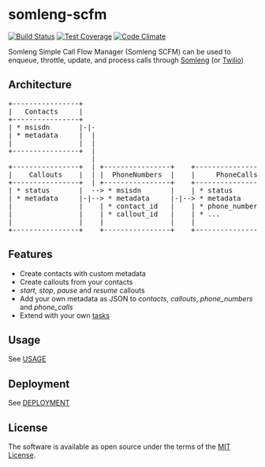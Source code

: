 # somleng-scfm

[![Build Status](https://travis-ci.org/somleng/somleng-scfm.svg?branch=master)](https://travis-ci.org/somleng/somleng-scfm)
[![Test Coverage](https://codeclimate.com/github/somleng/somleng-scfm/badges/coverage.svg)](https://codeclimate.com/github/somleng/somleng-scfm/coverage)
[![Code Climate](https://codeclimate.com/github/somleng/somleng-scfm/badges/gpa.svg)](https://codeclimate.com/github/somleng/somleng-scfm)

Somleng Simple Call Flow Manager (Somleng SCFM) can be used to enqueue, throttle, update, and process calls through [Somleng](https://github.com/somleng/twilreapi) (or [Twilio](https://www.twilio.com/))

## Architecture

<pre>
+----------------+
|   Contacts     |
+----------------+
| * msisdn       |-|-
| * metadata     |  |
|                |  |
+----------------+  |
                    |
+----------------+  | +----------------+    +-------------------+
|    Callouts    |  | |  PhoneNumbers  |    |     PhoneCalls    |
+----------------+  | +----------------+    +-------------------+
| * status       |  --> * msisdn       |    | * status          |
| * metadata     |-|--> * metadata     |-|--> * metadata        |
|                |    | * contact_id   |    | * phone_number_id |
|                |    | * callout_id   |    | * ...             |
|                |    |                |    |                   |
+----------------+    +----------------+    +-------------------+
</pre>

## Features

* Create contacts with custom metadata
* Create callouts from your contacts
* *start*, *stop*, *pause* and *resume* callouts
* Add your own metadata as JSON to *contacts*, *callouts*, *phone_numbers* and *phone_calls*
* Extend with your own [tasks](https://github.com/somleng/somleng-scfm/tree/master/app/tasks)

## Usage

See [USAGE](https://github.com/somleng/somleng-scfm/blob/master/docs/USAGE.md)

## Deployment

See [DEPLOYMENT](https://github.com/somleng/somleng-scfm/blob/master/docs/DEPLOYMENT.md)

## License

The software is available as open source under the terms of the [MIT License](http://opensource.org/licenses/MIT).
